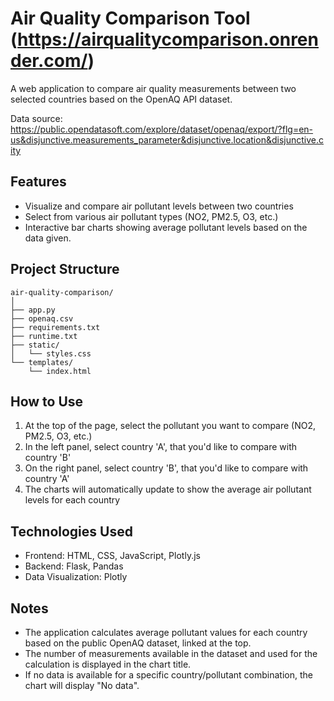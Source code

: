 # Air Quality Comparison Tool (https://airqualitycomparison.onrender.com/)

A web application to compare air quality measurements between two selected countries based on the OpenAQ API dataset.

Data source: https://public.opendatasoft.com/explore/dataset/openaq/export/?flg=en-us&disjunctive.measurements_parameter&disjunctive.location&disjunctive.city

## Features

- Visualize and compare air pollutant levels between two countries
- Select from various air pollutant types (NO2, PM2.5, O3, etc.)
- Interactive bar charts showing average pollutant levels based on the data given.

## Project Structure

```
air-quality-comparison/
│
├── app.py               
├── openaq.csv         
├── requirements.txt
├── runtime.txt       
├── static/
│   └── styles.css      
└── templates/
    └── index.html        
```

## How to Use

1. At the top of the page, select the pollutant you want to compare (NO2, PM2.5, O3, etc.)
2. In the left panel, select country 'A', that you'd like to compare with country 'B'
3. On the right panel, select country 'B', that you'd like to compare with country 'A'
4. The charts will automatically update to show the average air pollutant levels for each country

## Technologies Used

- Frontend: HTML, CSS, JavaScript, Plotly.js
- Backend: Flask, Pandas
- Data Visualization: Plotly

## Notes

- The application calculates average pollutant values for each country based on the public OpenAQ dataset, linked at the top.
- The number of measurements available in the dataset and used for the calculation is displayed in the chart title.
- If no data is available for a specific country/pollutant combination, the chart will display "No data".
